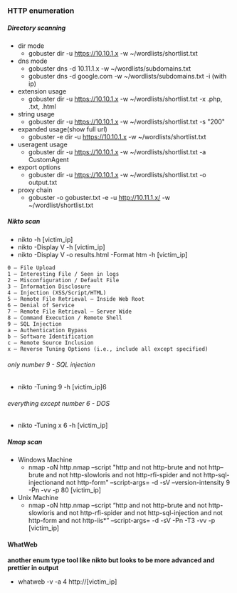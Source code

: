### HTTP enumeration

##### Directory scanning
- dir mode
  - gobuster dir -u https://10.10.1.x -w ~/wordlists/shortlist.txt
- dns mode
  - gobuster dns -d 10.11.1.x -w ~/wordlists/subdomains.txt
  - gobuster dns -d google.com -w ~/wordlists/subdomains.txt -i (with ip)
- extension usage
  - gobuster dir -u https://10.10.1.x -w ~/wordlists/shortlist.txt -x .php, .txt, .html
- string usage
  - gobuster dir -u https://10.10.1.x -w ~/wordlists/shortlist.txt -s "200"
- expanded usage(show full url)
  - gobuster -e dir -u https://10.10.1.x -w ~/wordlists/shortlist.txt
- useragent usage
  - gobuster dir -u https://10.10.1.x -w ~/wordlists/shortlist.txt -a CustomAgent
- export options
  - gobuster dir -u https://10.10.1.x -w ~/wordlists/shortlist.txt -o output.txt
- proxy chain
  -  gobuster -o gobuster.txt -e -u http://10.11.1.x/ -w ~/wordlist/shortlist.txt
  

##### Nikto scan
- nikto -h [victim_ip]
- nikto -Display V -h [victim_ip]
- nikto -Display V -o results.html -Format htm -h [victim_ip]
```
0 – File Upload
1 – Interesting File / Seen in logs
2 – Misconfiguration / Default File
3 – Information Disclosure
4 – Injection (XSS/Script/HTML)
5 – Remote File Retrieval – Inside Web Root
6 – Denial of Service
7 – Remote File Retrieval – Server Wide
8 – Command Execution / Remote Shell
9 – SQL Injection
a – Authentication Bypass
b – Software Identification
c – Remote Source Inclusion
x – Reverse Tuning Options (i.e., include all except specified)
```
###### only number 9 - SQL injection
- nikto -Tuning 9 -h [victim_ip]6
###### everything except number 6 - DOS
- nikto -Tuning x 6 -h [victim_ip]

##### Nmap scan
- Windows Machine
  - nmap -oN http.nmap –script "http and not http-brute and not http–brute and not http-slowloris and not http-rfi-spider and not http-sql-injectionand not http-form" –script-args= -d -sV –version-intensity 9 -Pn -vv -p 80 [victim_ip]
- Unix Machine
  - nmap -oN http.nmap –script “http and not http-brute and not http-slowloris and not http-rfi-spider and not http-sql-injection and not http-form and not http-iis*” –script-args= -d -sV -Pn -T3 -vv -p [victim_ip]
  
#### WhatWeb
**another enum type tool like nikto but looks to be more advanced and prettier in output**
- whatweb -v -a 4 http://[victim_ip]

